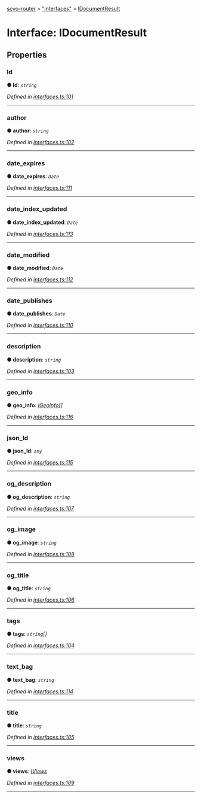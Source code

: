 [scvo-router](../README.md) > ["interfaces"](../modules/_interfaces_.md) > [IDocumentResult](../interfaces/_interfaces_.idocumentresult.md)



# Interface: IDocumentResult


## Properties
<a id="id"></a>

###  Id

**●  Id**:  *`string`* 

*Defined in [interfaces.ts:101](https://github.com/scvodigital/scvo-router/blob/aecc349/src/interfaces.ts#L101)*





___

<a id="author"></a>

###  author

**●  author**:  *`string`* 

*Defined in [interfaces.ts:102](https://github.com/scvodigital/scvo-router/blob/aecc349/src/interfaces.ts#L102)*





___

<a id="date_expires"></a>

###  date_expires

**●  date_expires**:  *`Date`* 

*Defined in [interfaces.ts:111](https://github.com/scvodigital/scvo-router/blob/aecc349/src/interfaces.ts#L111)*





___

<a id="date_index_updated"></a>

###  date_index_updated

**●  date_index_updated**:  *`Date`* 

*Defined in [interfaces.ts:113](https://github.com/scvodigital/scvo-router/blob/aecc349/src/interfaces.ts#L113)*





___

<a id="date_modified"></a>

###  date_modified

**●  date_modified**:  *`Date`* 

*Defined in [interfaces.ts:112](https://github.com/scvodigital/scvo-router/blob/aecc349/src/interfaces.ts#L112)*





___

<a id="date_publishes"></a>

###  date_publishes

**●  date_publishes**:  *`Date`* 

*Defined in [interfaces.ts:110](https://github.com/scvodigital/scvo-router/blob/aecc349/src/interfaces.ts#L110)*





___

<a id="description"></a>

###  description

**●  description**:  *`string`* 

*Defined in [interfaces.ts:103](https://github.com/scvodigital/scvo-router/blob/aecc349/src/interfaces.ts#L103)*





___

<a id="geo_info"></a>

###  geo_info

**●  geo_info**:  *[IGeoInfo](_interfaces_.igeoinfo.md)[]* 

*Defined in [interfaces.ts:116](https://github.com/scvodigital/scvo-router/blob/aecc349/src/interfaces.ts#L116)*





___

<a id="json_ld"></a>

###  json_ld

**●  json_ld**:  *`any`* 

*Defined in [interfaces.ts:115](https://github.com/scvodigital/scvo-router/blob/aecc349/src/interfaces.ts#L115)*





___

<a id="og_description"></a>

###  og_description

**●  og_description**:  *`string`* 

*Defined in [interfaces.ts:107](https://github.com/scvodigital/scvo-router/blob/aecc349/src/interfaces.ts#L107)*





___

<a id="og_image"></a>

###  og_image

**●  og_image**:  *`string`* 

*Defined in [interfaces.ts:108](https://github.com/scvodigital/scvo-router/blob/aecc349/src/interfaces.ts#L108)*





___

<a id="og_title"></a>

###  og_title

**●  og_title**:  *`string`* 

*Defined in [interfaces.ts:106](https://github.com/scvodigital/scvo-router/blob/aecc349/src/interfaces.ts#L106)*





___

<a id="tags"></a>

###  tags

**●  tags**:  *`string`[]* 

*Defined in [interfaces.ts:104](https://github.com/scvodigital/scvo-router/blob/aecc349/src/interfaces.ts#L104)*





___

<a id="text_bag"></a>

###  text_bag

**●  text_bag**:  *`string`* 

*Defined in [interfaces.ts:114](https://github.com/scvodigital/scvo-router/blob/aecc349/src/interfaces.ts#L114)*





___

<a id="title"></a>

###  title

**●  title**:  *`string`* 

*Defined in [interfaces.ts:105](https://github.com/scvodigital/scvo-router/blob/aecc349/src/interfaces.ts#L105)*





___

<a id="views"></a>

###  views

**●  views**:  *[IViews](_interfaces_.iviews.md)* 

*Defined in [interfaces.ts:109](https://github.com/scvodigital/scvo-router/blob/aecc349/src/interfaces.ts#L109)*





___


